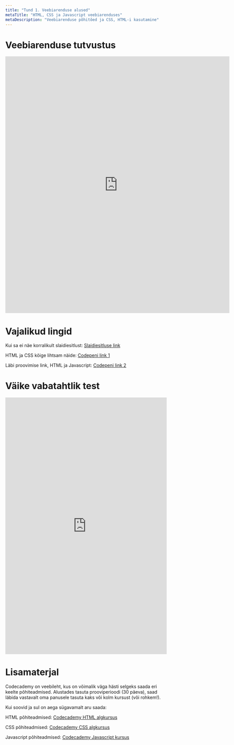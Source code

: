 ```yaml
---
title: "Tund 1. Veebiarenduse alused"
metaTitle: "HTML, CSS ja Javascript veebiarenduses"
metaDescription: "Veebiarenduse põhitõed ja CSS, HTML-i kasutamine"
---
```


# Veebiarenduse tutvustus
<iframe src="https://slides1.netlify.app" width="700" height="800" style="border: 0px solid white"></iframe>

# Vajalikud lingid

Kui sa ei näe korralikult slaidiesitlust: [Slaidiesitluse link](https://slides1.netlify.app)

HTML ja CSS kõige lihtsam näide: [Codepeni link 1](https://codepen.io/adelmuursepp/pen/PoZaWjV?editors=1100)

Läbi proovimise link, HTML ja Javascript: [Codepeni link 2](https://codepen.io/adelmuursepp/pen/jOWKymO)


# Väike vabatahtlik test

<iframe id="interactApp5f0d853af04f880014581490" width="800" height="800" style="border:none;max-width:100%;margin:0;" allowTransparency="true" frameborder="0" src="https://quiz.tryinteract.com/#/5f0d853af04f880014581490?method=iframe"></iframe>

# Lisamaterjal

Codecademy on veebileht, kus on võimalik väga hästi selgeks saada eri keelte põhiteadmised. Alustades tasuta prooviperioodi (30 päeva), saad läbida vastavalt oma panusele tasuta kaks või kolm kursust (või rohkem!).


Kui soovid ja sul on aega sügavamalt aru saada:

HTML põhiteadmised: [Codecademy HTML algkursus](https://www.codecademy.com/learn/learn-html)

CSS põhiteadmised: [Codecademy CSS algkursus](https://www.codecademy.com/learn/learn-css)

Javascript põhiteadmised: [Codecademy Javascript kursus](https://www.codecademy.com/learn/introduction-to-javascript)